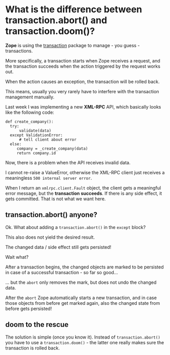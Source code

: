 # What is the difference between transaction.abort() and transaction.doom()?

**Zope** is using the [transaction](https://transaction.readthedocs.io/en/latest/index.html) package to manage - you guess - transactions.

More specifically, a transaction starts when Zope receives a request, and the transaction succeeds when the action triggered by the request works out.

When the action causes an exception, the transaction will be rolled back.

This means, usually you very rarely have to interfere with the transaction management manually.

Last week I was implementing a new **XML-RPC** API, which basically looks like the following code:

```
def create_company():
  try:
      validate(data)
  except ValidationError:
      # tell client about error
  else:
     company = _create_company(data)
     return company.id
```

Now, there is a problem when the API receives invalid data.

I cannot re-raise a ValueError, otherwise the XML-RPC client just receives a meaningless `500 internal server error`.

When I return an `xmlrpc.client.Fault` object, the client gets a meaningful error message, but the **transaction succeeds**.
If there is any side effect, it gets committed.
That is not what we want here.

## transaction.abort() anyone?

Ok. What about adding a `transaction.abort()` in the `except` block?

This also does not yield the desired result.

The changed data / side effect still gets persisted!

Wait what?

After a transaction begins, the changed objects are marked to be persisted in case of a successful transaction - so far so good...

... but the `abort` only removes the mark, but does not undo the changed data.

After the `abort` Zope automatically starts a new transaction,
and in case those objects from before get marked again,
also the changed state from before gets persisted!

## doom to the rescue

The solution is simple (once you know it).
Instead of `transaction.abort()` you have to use a `transaction.doom()` - the latter one really makes sure the transaction is rolled back.
